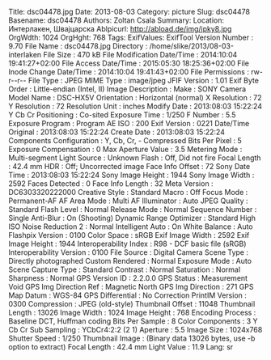 Title: dsc04478.jpg
Date: 2013-08-03
Category: picture
Slug: dsc04478
Basename: dsc04478
Authors: Zoltan Csala
Summary:
Location: Интерлакен, Швајцарска
Ablpicurl: http://abload.de/img/ipky8.jpg
OrgWdth: 1024
OrgHght: 768
Tags:
ExifValues: ExifTool Version Number : 9.70
            File Name : dsc04478.jpg
            Directory : /home/slike/2013/08-03-interlaken
            File Size : 470 kB
            File Modification Date/Time : 2014:10:04 19:41:27+02:00
            File Access Date/Time : 2015:05:30 18:25:36+02:00
            File Inode Change Date/Time : 2014:10:04 19:41:43+02:00
            File Permissions : rw-r--r--
            File Type : JPEG
            MIME Type : image/jpeg
            JFIF Version : 1.01
            Exif Byte Order : Little-endian (Intel, II)
            Image Description :
            Make : SONY
            Camera Model Name : DSC-HX5V
            Orientation : Horizontal (normal)
            X Resolution : 72
            Y Resolution : 72
            Resolution Unit : inches
            Modify Date : 2013:08:03 15:22:24
            Y Cb Cr Positioning : Co-sited
            Exposure Time : 1/250
            F Number : 5.5
            Exposure Program : Program AE
            ISO : 200
            Exif Version : 0221
            Date/Time Original : 2013:08:03 15:22:24
            Create Date : 2013:08:03 15:22:24
            Components Configuration : Y, Cb, Cr, -
            Compressed Bits Per Pixel : 5
            Exposure Compensation : 0
            Max Aperture Value : 3.5
            Metering Mode : Multi-segment
            Light Source : Unknown
            Flash : Off, Did not fire
            Focal Length : 42.4 mm
            HDR : Off; Uncorrected image
            Face Info Offset : 72
            Sony Date Time : 2013:08:03 15:22:24
            Sony Image Height : 1944
            Sony Image Width : 2592
            Faces Detected : 0
            Face Info Length : 32
            Meta Version : DC6303320222000
            Creative Style : Standard
            Macro : Off
            Focus Mode : Permanent-AF
            AF Area Mode : Multi
            AF Illuminator : Auto
            JPEG Quality : Standard
            Flash Level : Normal
            Release Mode : Normal
            Sequence Number : Single
            Anti-Blur : On (Shooting)
            Dynamic Range Optimizer : Standard
            High ISO Noise Reduction 2 : Normal
            Intelligent Auto : On
            White Balance : Auto
            Flashpix Version : 0100
            Color Space : sRGB
            Exif Image Width : 2592
            Exif Image Height : 1944
            Interoperability Index : R98 - DCF basic file (sRGB)
            Interoperability Version : 0100
            File Source : Digital Camera
            Scene Type : Directly photographed
            Custom Rendered : Normal
            Exposure Mode : Auto
            Scene Capture Type : Standard
            Contrast : Normal
            Saturation : Normal
            Sharpness : Normal
            GPS Version ID : 2.2.0.0
            GPS Status : Measurement Void
            GPS Img Direction Ref : Magnetic North
            GPS Img Direction : 271
            GPS Map Datum : WGS-84
            GPS Differential : No Correction
            PrintIM Version : 0300
            Compression : JPEG (old-style)
            Thumbnail Offset : 11048
            Thumbnail Length : 13026
            Image Width : 1024
            Image Height : 768
            Encoding Process : Baseline DCT, Huffman coding
            Bits Per Sample : 8
            Color Components : 3
            Y Cb Cr Sub Sampling : YCbCr4:2:2 (2 1)
            Aperture : 5.5
            Image Size : 1024x768
            Shutter Speed : 1/250
            Thumbnail Image : (Binary data 13026 bytes, use -b option to extract)
            Focal Length : 42.4 mm
            Light Value : 11.9
Lang: sr

